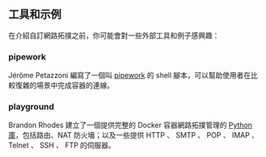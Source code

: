## 工具和示例
在介紹自訂網路拓撲之前，你可能會對一些外部工具和例子感興趣：

### pipework
Jérôme Petazzoni 編寫了一個叫 [pipework](https://github.com/jpetazzo/pipework) 的 shell 腳本，可以幫助使用者在比較復雜的場景中完成容器的連線。

### playground
Brandon Rhodes 建立了一個提供完整的 Docker 容器網路拓撲管理的 [Python庫](https://github.com/brandon-rhodes/fopnp/tree/m/playground)，包括路由、NAT 防火墻；以及一些提供 HTTP 、 SMTP 、 POP 、 IMAP 、 Telnet 、 SSH 、 FTP 的伺服器。
